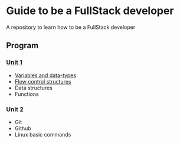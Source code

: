 # Guide to be a FullStack developer

A repository to learn how to be a FullStack developer

## Program

### [Unit 1](./unit-1/README.md)

- [Variables and data-types](./unit-1/variables-data-types.md)
- [Flow control structures](./unit-1/flow-control.md)
- Data structures
- Functions

### Unit 2

- Git
- Github
- Linux basic commands
